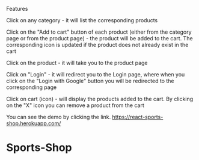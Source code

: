Features

Click on any category - it will list the corresponding products

Click on the "Add to cart" button of each product (either from the category page or from the product page) - the product will be added to the cart. The corresponding icon is updated if the product does not already exist in the cart

Click on the product - it will take you to the product page

Click on "Login" - it will redirect you to the Login page, where when you click on the "Login with Google" button you will be redirected to the corresponding page

Click on cart (icon) - will display the products added to the cart. By clicking on the "X" icon you can remove a product from the cart

You can see the demo by clicking the link.
https://react-sports-shop.herokuapp.com/

# Sports-Shop
